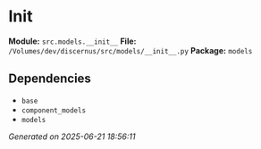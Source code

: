 #   Init  

**Module:** `src.models.__init__`
**File:** `/Volumes/dev/discernus/src/models/__init__.py`
**Package:** `models`

## Dependencies

- `base`
- `component_models`
- `models`

*Generated on 2025-06-21 18:56:11*